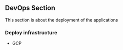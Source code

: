 ## DevOps Section

This section is about the deployment of the applications

### Deploy infrastructure
 - GCP